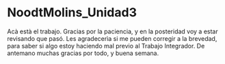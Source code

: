 # NoodtMolins_Unidad3

Acà està el trabajo. Gracias por la paciencia, y en la posteridad voy a estar revisando que pasó.
Les agradecerìa si me pueden corregir a la brevedad, para saber si algo estoy haciendo mal previo al Trabajo Integrador.
De antemano muchas gracias por todo, y buena semana.
